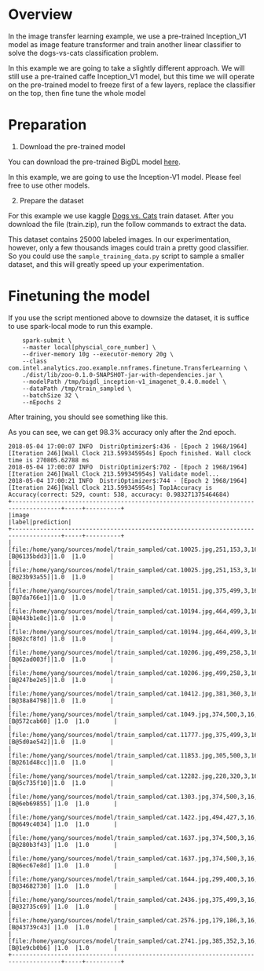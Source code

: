 # Overview

In the image transfer learning example, we use a pre-trained Inception_V1 model as
image feature transformer and train another linear classifier to solve the dogs-vs-cats
classification problem.

In this example we are going to take a slightly different approach. We will still use a pre-trained
caffe Inception_V1 model, but this time we will operate on the pre-trained model to freeze first of
a few layers, replace the classifier on the top, then fine tune the whole model

# Preparation

1. Download the pre-trained model

You can download the pre-trained BigDL model [here](https://github.com/intel-analytics/analytics-zoo/tree/legacy/models).

In this example, we are going to use the Inception-V1 model. Please feel free to use other models.

2. Prepare the dataset

For this example we use kaggle [Dogs vs. Cats](https://www.kaggle.com/c/dogs-vs-cats/data) train dataset.
After you download the file (train.zip), run the follow commands to extract the data.

This dataset contains 25000 labeled images. In our experimentation, however, only a few thousands images
could train a pretty good classifier. So you could use the `sample_training_data.py` script to sample a
smaller dataset, and this will greatly speed up your experimentation.


# Finetuning the model

If you use the script mentioned above to downsize the dataset, it is suffice to use spark-local
mode to run this example.
```
    spark-submit \
    --master local[physcial_core_number] \
    --driver-memory 10g --executor-memory 20g \
    --class com.intel.analytics.zoo.example.nnframes.finetune.TransferLearning \
    ./dist/lib/zoo-0.1.0-SNAPSHOT-jar-with-dependencies.jar \
    --modelPath /tmp/bigdl_inception-v1_imagenet_0.4.0.model \
    --dataPath /tmp/train_sampled \
    --batchSize 32 \
    --nEpochs 2
```

After training, you should see something like this.

As you can see, we can get 98.3% accuracy only after the 2nd epoch. 

```
2018-05-04 17:00:07 INFO  DistriOptimizer$:436 - [Epoch 2 1968/1964][Iteration 246][Wall Clock 213.599345954s] Epoch finished. Wall clock time is 270805.62788 ms
2018-05-04 17:00:07 INFO  DistriOptimizer$:702 - [Epoch 2 1968/1964][Iteration 246][Wall Clock 213.599345954s] Validate model...
2018-05-04 17:00:21 INFO  DistriOptimizer$:744 - [Epoch 2 1968/1964][Iteration 246][Wall Clock 213.599345954s] Top1Accuracy is Accuracy(correct: 529, count: 538, accuracy: 0.983271375464684)
+------------------------------------------------------------------------------------+-----+----------+
|image                                                                               |label|prediction|
+------------------------------------------------------------------------------------+-----+----------+
|[file:/home/yang/sources/model/train_sampled/cat.10025.jpg,251,153,3,16,[B@6135bdd3]|1.0  |1.0       |
|[file:/home/yang/sources/model/train_sampled/cat.10025.jpg,251,153,3,16,[B@23b93a55]|1.0  |1.0       |
|[file:/home/yang/sources/model/train_sampled/cat.10151.jpg,375,499,3,16,[B@7da766e1]|1.0  |1.0       |
|[file:/home/yang/sources/model/train_sampled/cat.10194.jpg,464,499,3,16,[B@443b1e8c]|1.0  |1.0       |
|[file:/home/yang/sources/model/train_sampled/cat.10194.jpg,464,499,3,16,[B@82cf8fd] |1.0  |1.0       |
|[file:/home/yang/sources/model/train_sampled/cat.10206.jpg,499,258,3,16,[B@62ad003f]|1.0  |1.0       |
|[file:/home/yang/sources/model/train_sampled/cat.10206.jpg,499,258,3,16,[B@247be2e5]|1.0  |1.0       |
|[file:/home/yang/sources/model/train_sampled/cat.10412.jpg,381,360,3,16,[B@38a84798]|1.0  |1.0       |
|[file:/home/yang/sources/model/train_sampled/cat.1049.jpg,374,500,3,16,[B@572cab60] |1.0  |1.0       |
|[file:/home/yang/sources/model/train_sampled/cat.11777.jpg,375,499,3,16,[B@5d0ae542]|1.0  |1.0       |
|[file:/home/yang/sources/model/train_sampled/cat.11853.jpg,305,500,3,16,[B@261d48cc]|1.0  |1.0       |
|[file:/home/yang/sources/model/train_sampled/cat.12282.jpg,228,320,3,16,[B@5c735f10]|1.0  |1.0       |
|[file:/home/yang/sources/model/train_sampled/cat.1303.jpg,374,500,3,16,[B@6eb69855] |1.0  |1.0       |
|[file:/home/yang/sources/model/train_sampled/cat.1422.jpg,494,427,3,16,[B@649c4034] |1.0  |1.0       |
|[file:/home/yang/sources/model/train_sampled/cat.1637.jpg,374,500,3,16,[B@280b3f43] |1.0  |1.0       |
|[file:/home/yang/sources/model/train_sampled/cat.1637.jpg,374,500,3,16,[B@6ec67e8d] |1.0  |1.0       |
|[file:/home/yang/sources/model/train_sampled/cat.1644.jpg,299,400,3,16,[B@34682730] |1.0  |1.0       |
|[file:/home/yang/sources/model/train_sampled/cat.2436.jpg,375,499,3,16,[B@32735c69] |1.0  |1.0       |
|[file:/home/yang/sources/model/train_sampled/cat.2576.jpg,179,186,3,16,[B@43739c43] |1.0  |1.0       |
|[file:/home/yang/sources/model/train_sampled/cat.2741.jpg,385,352,3,16,[B@1e9cb0b6] |1.0  |1.0       |
+------------------------------------------------------------------------------------+-----+----------+
```